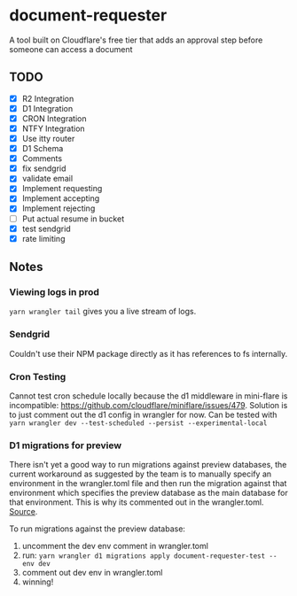 # document-requester

A tool built on Cloudflare's free tier that adds an approval step before someone can access a document

## TODO

- [x] R2 Integration
- [x] D1 Integration
- [x] CRON Integration
- [x] NTFY Integration
- [x] Use itty router
- [x] D1 Schema
- [x] Comments
- [x] fix sendgrid
- [x] validate email
- [x] Implement requesting
- [x] Implement accepting
- [x] Implement rejecting
- [ ] Put actual resume in bucket
- [x] test sendgrid
- [x] rate limiting

## Notes

### Viewing logs in prod

`yarn wrangler tail` gives you a live stream of logs.

### Sendgrid

Couldn't use their NPM package directly as it has references to fs internally.

### Cron Testing

Cannot test cron schedule locally because the d1 middleware in mini-flare is incompatible: https://github.com/cloudflare/miniflare/issues/479. Solution is to just comment out the d1 config in wrangler for now.
Can be tested with `yarn wrangler dev --test-scheduled --persist --experimental-local`

### D1 migrations for preview

There isn't yet a good way to run migrations against preview databases, the current workaround as suggested by the team is to manually specify an environment in the wrangler.toml file and then run the migration against that environment which specifies the preview database as the main database for that environment. This is why its commented out in the wrangler.toml. [Source](https://github.com/cloudflare/wrangler2/issues/2446).

To run migrations against the preview database:

1. uncomment the dev env comment in wrangler.toml
2. run: `yarn wrangler d1 migrations apply document-requester-test --env dev`
3. comment out dev env in wrangler.toml
4. winning!
